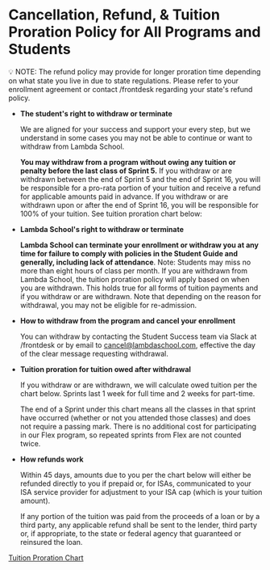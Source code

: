 # Cancellation, Refund, & Tuition Proration Policy for All Programs and Students

<aside>
💡 NOTE: The refund policy may provide for longer proration time depending on what state you live in due to state regulations. Please refer to your enrollment agreement or contact /frontdesk regarding your state's refund policy.

</aside>

- **The student's right to withdraw or terminate**
    
    We are aligned for your success and support your every step, but we understand in some cases you may not be able to continue or want to withdraw from Lambda School.
    
    **You may withdraw from a program without owing any tuition or penalty before the last class of Sprint 5.** If you withdraw or are withdrawn between the end of Sprint 5 and the end of Sprint 16, you will be responsible for a pro-rata portion of your tuition and receive a refund for applicable amounts paid in advance. If you withdraw or are withdrawn upon or after the end of Sprint 16, you will be responsible for 100% of your tuition. See tuition proration chart below:
    
- **Lambda School's right to withdraw or terminate**
    
    **Lambda School can terminate your enrollment or withdraw you at any time for failure to comply with policies in the Student Guide and generally, including lack of attendance**. Note: Students may miss no more than eight hours of class per month. If you are withdrawn from Lambda School, the tuition proration policy will apply based on when you are withdrawn. This holds true for all forms of tuition payments and if you withdraw or are withdrawn. Note that depending on the reason for withdrawal, you may not be eligible for re-admission.
    
- **How to withdraw from the program and cancel your enrollment**
    
    You can withdraw by contacting the Student Success team via Slack at /frontdesk or by email to [cancel@lambdaschool.com](mailto:cancel@lambdaschool.com), effective the day of the clear message requesting withdrawal.
    
- **Tuition proration for tuition owed after withdrawal**
    
    If you withdraw or are withdrawn, we will calculate owed tuition per the chart below. Sprints last 1 week for full time and 2 weeks for part-time.
    
    The end of a Sprint under this chart means all the classes in that sprint have occurred (whether or not you attended those classes) and does not require a passing mark. There is no additional cost for participating in our Flex program, so repeated sprints from Flex are not counted twice.
    
- **How refunds work**
    
    Within 45 days, amounts due to you per the chart below will either be refunded directly to you if prepaid or, for ISAs, communicated to your ISA service provider for adjustment to your ISA cap (which is your tuition amount).
    
    If any portion of the tuition was paid from the proceeds of a loan or by a third party, any applicable refund shall be sent to the lender, third party or, if appropriate, to the state or federal agency that guaranteed or reinsured the loan.
    

[Tuition Proration Chart](Cancellation,%20Refund,%20&%20Tuition%20Proration%20Policy%20f%20070eb0b74d7c43dcb060fc1ad32a390e/Tuition%20Proration%20Chart%20fe3b5ed92a6a4d45a220f70ebc8897be.csv)